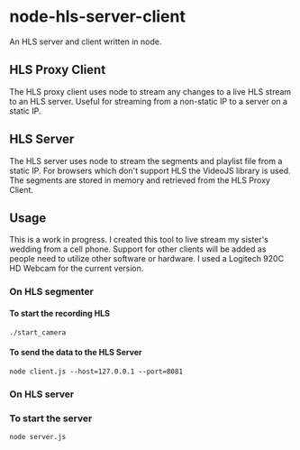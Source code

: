 node-hls-server-client
======================

An HLS server and client written in node.

## HLS Proxy Client
The HLS proxy client uses node to stream any changes to a live HLS stream to an HLS server. Useful for streaming from a non-static IP to a server on a static IP.

## HLS Server
The HLS server uses node to stream the segments and playlist file from a static IP. For browsers which don't support HLS the VideoJS library is used. The segments are stored in memory and retrieved from the HLS Proxy Client.

## Usage

This is a work in progress. I created this tool to live stream my sister's wedding from a cell phone. Support for other clients will be added as people need to utilize other software or hardware. I used a Logitech 920C HD Webcam for the current version.

### On HLS segmenter

#### To start the recording HLS
```
./start_camera
```
#### To send the data to the HLS Server
```
node client.js --host=127.0.0.1 --port=8081
```
### On HLS server

### To start the server
```
node server.js
```
